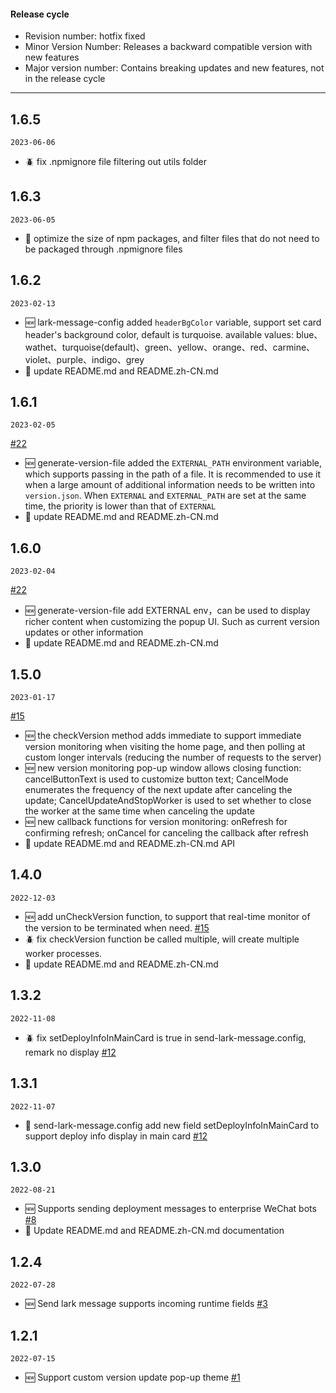 #### Release cycle

- Revision number: hotfix fixed
- Minor Version Number: Releases a backward compatible version with new features
- Major version number: Contains breaking updates and new features, not in the release cycle

---

## 1.6.5

`2023-06-06`

- 🪲 fix .npmignore file filtering out utils folder

## 1.6.3

`2023-06-05`

- 💄 optimize the size of npm packages, and filter files that do not need to be packaged through .npmignore files

## 1.6.2

`2023-02-13`

- 🆕 lark-message-config added `headerBgColor` variable, support set card header's background color, default is turquoise. available values: blue、wathet、turquoise(default)、green、yellow、orange、red、carmine、violet、purple、indigo、grey
- 💄 update README.md and README.zh-CN.md

## 1.6.1

`2023-02-05`

[#22](https://github.com/guMcrey/version-rocket/issues/22)
- 🆕 generate-version-file added the `EXTERNAL_PATH` environment variable, which supports passing in the path of a file. It is recommended to use it when a large amount of additional information needs to be written into `version.json`. When `EXTERNAL` and `EXTERNAL_PATH` are set at the same time, the priority is lower than that of `EXTERNAL`
- 💄 update README.md and README.zh-CN.md

## 1.6.0

`2023-02-04`

[#22](https://github.com/guMcrey/version-rocket/issues/22)
- 🆕 generate-version-file add EXTERNAL env，can be used to display richer content when customizing the popup UI. Such as current version updates or other information
- 💄 update README.md and README.zh-CN.md

## 1.5.0

`2023-01-17`

[#15](https://github.com/guMcrey/version-rocket/issues/15)
- 🆕 the checkVersion method adds immediate to support immediate version monitoring when visiting the home page, and then polling at custom longer intervals (reducing the number of requests to the server)
- 🆕 new version monitoring pop-up window allows closing function: cancelButtonText is used to customize button text; CancelMode enumerates the frequency of the next update after canceling the update; CancelUpdateAndStopWorker is used to set whether to close the worker at the same time when canceling the update
- 🆕 new callback functions for version monitoring: onRefresh for confirming refresh; onCancel for canceling the callback after refresh
- 💄 update README.md and README.zh-CN.md API

## 1.4.0

`2022-12-03`

- 🆕 add unCheckVersion function, to support that real-time monitor of the version to be terminated when need. [#15](https://github.com/guMcrey/version-rocket/issues/15)
- 🪲 fix checkVersion function be called multiple, will create multiple worker processes.
- 💄 update README.md and README.zh-CN.md


## 1.3.2

`2022-11-08`

- 🪲 fix setDeployInfoInMainCard is true in send-lark-message.config, remark no display [#12](https://github.com/guMcrey/version-rocket/issues/12)

## 1.3.1

`2022-11-07`

- 💄 send-lark-message.config add new field setDeployInfoInMainCard to support deploy info display in main card [#12](https://github.com/guMcrey/version-rocket/issues/12)

## 1.3.0

`2022-08-21`

- 🆕 Supports sending deployment messages to enterprise WeChat bots [#8](https://github.com/guMcrey/version-rocket/issues/8)
- 💄 Update README.md and README.zh-CN.md documentation

## 1.2.4

`2022-07-28`
- 🆕 Send lark message supports incoming runtime fields [#3](https://github.com/guMcrey/version-rocket/issues/3)

## 1.2.1

`2022-07-15`

- 🆕 Support custom version update pop-up theme [#1](https://github.com/guMcrey/version-rocket/issues/1)